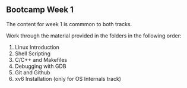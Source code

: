 ## Bootcamp Week 1

The content for week 1 is commmon to both tracks.

Work through the material provided in the folders in the following order:

1. Linux Introduction
2. Shell Scripting
3. C/C++ and Makefiles
4. Debugging with GDB
5. Git and Github
6. xv6 Installation (only for OS Internals track)